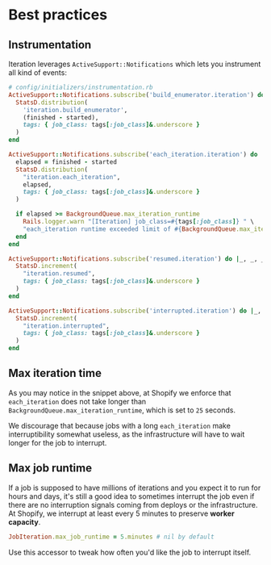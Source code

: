 # Best practices

## Instrumentation

Iteration leverages `ActiveSupport::Notifications` which lets you instrument all kind of events:

```ruby
# config/initializers/instrumentation.rb
ActiveSupport::Notifications.subscribe('build_enumerator.iteration') do |_, started, finished, _, tags|
  StatsD.distribution(
    'iteration.build_enumerator',
    (finished - started),
    tags: { job_class: tags[:job_class]&.underscore }
  )
end

ActiveSupport::Notifications.subscribe('each_iteration.iteration') do |_, started, finished, _, tags|
  elapsed = finished - started
  StatsD.distribution(
    "iteration.each_iteration",
    elapsed,
    tags: { job_class: tags[:job_class]&.underscore }
  )

  if elapsed >= BackgroundQueue.max_iteration_runtime
    Rails.logger.warn "[Iteration] job_class=#{tags[:job_class]} " \
    "each_iteration runtime exceeded limit of #{BackgroundQueue.max_iteration_runtime}s"
  end
end

ActiveSupport::Notifications.subscribe('resumed.iteration') do |_, _, _, _, tags|
  StatsD.increment(
    "iteration.resumed",
    tags: { job_class: tags[:job_class]&.underscore }
  )
end

ActiveSupport::Notifications.subscribe('interrupted.iteration') do |_, _, _, _, tags|
  StatsD.increment(
    "iteration.interrupted",
    tags: { job_class: tags[:job_class]&.underscore }
  )
end
```

## Max iteration time

As you may notice in the snippet above, at Shopify we enforce that `each_iteration` does not take longer than `BackgroundQueue.max_iteration_runtime`, which is set to `25` seconds.

We discourage that because jobs with a long `each_iteration` make interruptibility somewhat useless, as the infrastructure will have to wait longer for the job to interrupt.

## Max job runtime

If a job is supposed to have millions of iterations and you expect it to run for hours and days, it's still a good idea to sometimes interrupt the job even if there are no interruption signals coming from deploys or the infrastructure. At Shopify, we interrupt at least every 5 minutes to preserve **worker capacity**.

```ruby
JobIteration.max_job_runtime = 5.minutes # nil by default
```

Use this accessor to tweak how often you'd like the job to interrupt itself.
